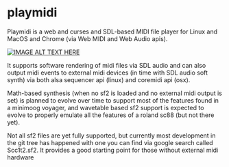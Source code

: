 # playmidi
Playmidi is a web and curses and SDL-based MIDI file player for Linux and MacOS and Chrome (via Web MIDI and Web Audio apis).

[![IMAGE ALT TEXT HERE](https://img.youtube.com/vi/ZviJcNXnBZo/0.jpg)](https://www.youtube.com/watch?v=ZviJcNXnBZo)

It supports software rendering of midi files via SDL audio and can also output midi events to external midi devices (in time with SDL audio soft synth) via both alsa sequencer api (linux) and coremidi api (osx).

Math-based synthesis (when no sf2 is loaded and no external midi output is set) is planned to evolve over time to support most of the features found in a minimoog voyager, and wavetable based sf2 support is expected to evolve to properly emulate all the features of a roland sc88 (but not there yet).

Not all sf2 files are yet fully supported, but currently most development in the git tree has happened with one you can find via google search called Scc1t2.sf2. It provides a good starting point for those without external midi hardware
